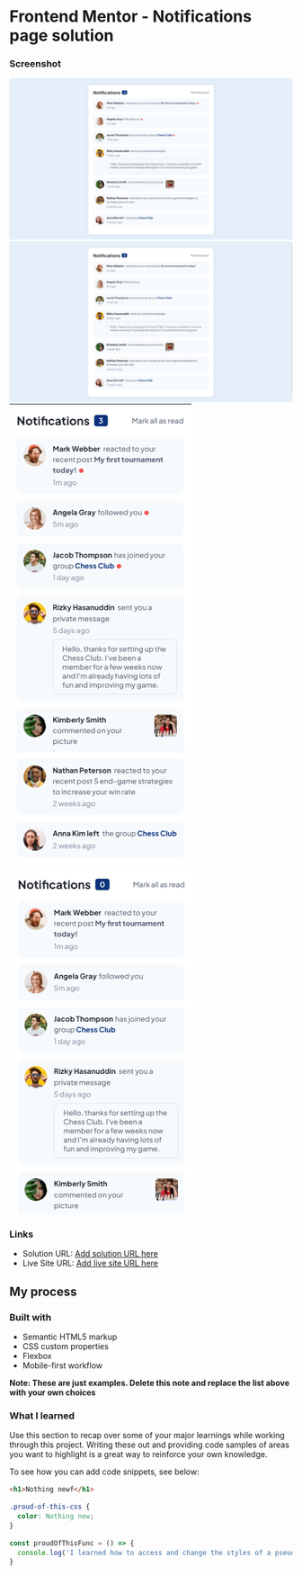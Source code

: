 # Frontend Mentor - Notifications page solution

### Screenshot

![](./screenshots/desktop.PNG)
![](./screenshots/desktop-after-click.PNG)
![](./screenshots/mobile1.PNG)
![](./screenshots/mobile2.PNG)
![](./screenshots/mobile-after-click.PNG)


### Links

- Solution URL: [Add solution URL here](https://your-solution-url.com)
- Live Site URL: [Add live site URL here](https://your-live-site-url.com)

## My process

### Built with

- Semantic HTML5 markup
- CSS custom properties
- Flexbox
- Mobile-first workflow


**Note: These are just examples. Delete this note and replace the list above with your own choices**

### What I learned

Use this section to recap over some of your major learnings while working through this project. Writing these out and providing code samples of areas you want to highlight is a great way to reinforce your own knowledge.

To see how you can add code snippets, see below:

```html
<h1>Nothing newf</h1>
```
```css
.proud-of-this-css {
  color: Nothing new;
}
```
```js
const proudOfThisFunc = () => {
  console.log('I learned how to access and change the styles of a pseudo element with javascript')
}
```

